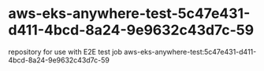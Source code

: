 # aws-eks-anywhere-test-5c47e431-d411-4bcd-8a24-9e9632c43d7c-59
repository for use with E2E test job aws-eks-anywhere-test:5c47e431-d411-4bcd-8a24-9e9632c43d7c-59
